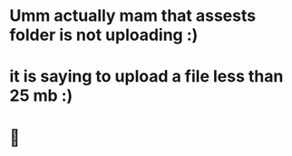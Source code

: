 # Umm actually mam that assests folder is not uploading :)
# it is saying to upload a file less than 25 mb :) 
# 🥲
